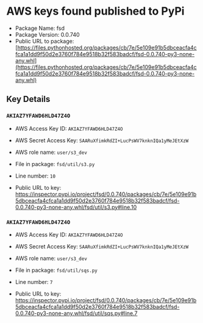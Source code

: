 # AWS keys found published to PyPi

* Package Name: fsd
* Package Version: 0.0.740
* Public URL to package: [https://files.pythonhosted.org/packages/cb/7e/5e109e91b5dbceacfa4cfca1a1dd9f50d2e3760f784e9518b32f583badcf/fsd-0.0.740-py3-none-any.whl](https://files.pythonhosted.org/packages/cb/7e/5e109e91b5dbceacfa4cfca1a1dd9f50d2e3760f784e9518b32f583badcf/fsd-0.0.740-py3-none-any.whl)

## Key Details

### `AKIAZ7YFAWD6HLD47Z4O`

* AWS Access Key ID: `AKIAZ7YFAWD6HLD47Z4O`
* AWS Secret Access Key: `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` 
* AWS role name: `user/s3_dev`
* File in package: `fsd/util/s3.py`
* Line number: `10`

* Public URL to key: https://inspector.pypi.io/project/fsd/0.0.740/packages/cb/7e/5e109e91b5dbceacfa4cfca1a1dd9f50d2e3760f784e9518b32f583badcf/fsd-0.0.740-py3-none-any.whl/fsd/util/s3.py#line.10



### `AKIAZ7YFAWD6HLD47Z4O`

* AWS Access Key ID: `AKIAZ7YFAWD6HLD47Z4O`
* AWS Secret Access Key: `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` 
* AWS role name: `user/s3_dev`
* File in package: `fsd/util/sqs.py`
* Line number: `7`

* Public URL to key: https://inspector.pypi.io/project/fsd/0.0.740/packages/cb/7e/5e109e91b5dbceacfa4cfca1a1dd9f50d2e3760f784e9518b32f583badcf/fsd-0.0.740-py3-none-any.whl/fsd/util/sqs.py#line.7



